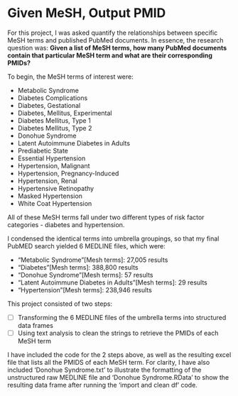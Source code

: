
# Given MeSH, Output PMID
For this project, I was asked quantify the relationships between specific MeSH terms and published PubMed documents. In essence, the research question was: __Given a list of MeSH terms, how many PubMed documents contain that particular MeSH term and what are their corresponding PMIDs?__

To begin, the MeSH terms of interest were: 

- Metabolic Syndrome
- Diabetes Complications
- Diabetes, Gestational
- Diabetes, Mellitus, Experimental
- Diabetes Mellitus, Type 1
- Diabetes Mellitus, Type 2
- Donohue Syndrome
- Latent Autoimmune Diabetes in Adults
- Prediabetic State 
- Essential Hypertension
- Hypertension, Malignant
- Hypertension, Pregnancy-Induced
- Hypertension, Renal
- Hypertensive Retinopathy
- Masked Hypertension
- White Coat Hypertension

All of these MeSH terms fall under two different types of risk factor categories - diabetes and hypertension. 

I condensed the identical terms into umbrella groupings, so that my final PubMED search yielded 6 MEDLINE files, which were: 

- “Metabolic Syndrome”[Mesh terms]: 27,005 results
- “Diabetes”[Mesh terms]: 388,800 results
- “Donohue Syndrome”[Mesh terms]: 57 results
- “Latent Autoimmune Diabetes in Adults”[Mesh terms]: 29 results
- “Hypertension”[Mesh terms]: 238,946 results

This project consisted of two steps: 
- [ ] Transforming the 6 MEDLINE files of the umbrella terms into structured data frames
- [ ] Using text analysis to clean the strings to retrieve the PMIDs of each MeSH term

I have included the code for the 2 steps above, as well as the resulting excel file that lists all the PMIDS of each MeSH term. For clarity, I have also included ‘Donohue Syndrome.txt’ to illustrate the formatting of the unstructured raw MEDLINE file and ‘Donohue Syndrome.RData’ to show the resulting data frame after running the ‘import and clean df’ code. 

